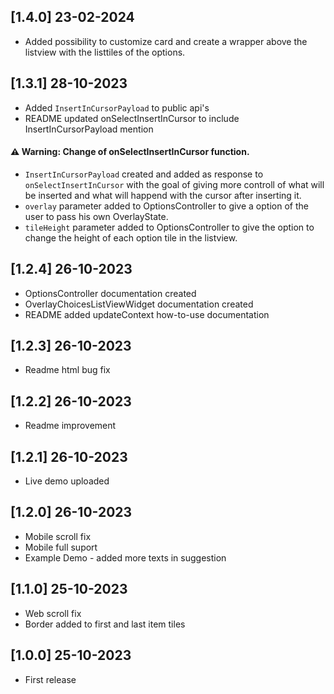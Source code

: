 ## [1.4.0] 23-02-2024
* Added possibility to customize card and create a wrapper above the listview with the listtiles of the options.

## [1.3.1] 28-10-2023
* Added `InsertInCursorPayload` to public api's
* README updated onSelectInsertInCursor to include InsertInCursorPayload mention

#### ⚠️ Warning: Change of onSelectInsertInCursor function.
* `InsertInCursorPayload` created and added as response to `onSelectInsertInCursor` with the goal of giving more controll of what will be inserted and what will happend with the cursor after inserting it.
* `overlay` parameter added to OptionsController to give a option of the user to pass his own OverlayState.
* `tileHeight` parameter added to OptionsController to give the option to change the height of each option tile in the listview.

## [1.2.4] 26-10-2023
* OptionsController documentation created
* OverlayChoicesListViewWidget documentation created
* README added updateContext how-to-use documentation

## [1.2.3] 26-10-2023
* Readme html bug fix

## [1.2.2] 26-10-2023
* Readme improvement

## [1.2.1] 26-10-2023
* Live demo uploaded

## [1.2.0] 26-10-2023
* Mobile scroll fix
* Mobile full suport
* Example Demo - added more texts in suggestion

## [1.1.0] 25-10-2023
* Web scroll fix
* Border added to first and last item tiles 

## [1.0.0] 25-10-2023
* First release